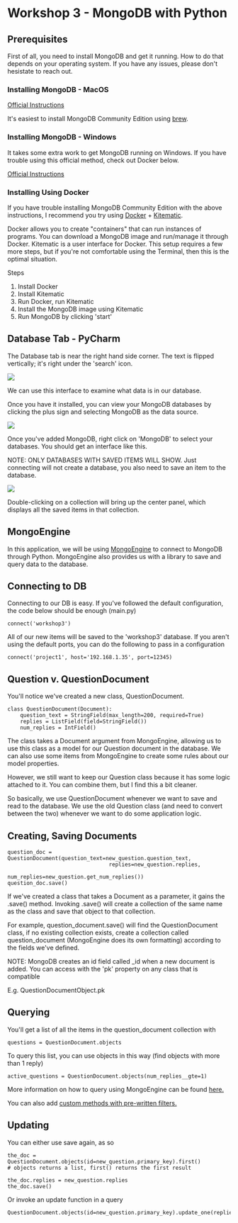 # Workshop 3 - MongoDB with Python

## Prerequisites

First of all, you need to install MongoDB and get it running. How to do that depends on your operating system. If you have any issues, please don't hesistate to reach out.

### Installing MongoDB - MacOS

[Official Instructions](https://docs.mongodb.com/manual/tutorial/install-mongodb-on-os-x/)

It's easiest to install MongoDB Community Edition using [brew](https://brew.sh/).

### Installing MongoDB - Windows

It takes some extra work to get MongoDB running on Windows. If you have trouble using this official method, check out Docker below.

[Official Instructions](https://docs.mongodb.com/manual/tutorial/install-mongodb-on-windows/)

### Installing Using Docker

If you have trouble installing MongoDB Community Edition with the above instructions, I recommend you try using [Docker](https://docs.docker.com/get-docker/) + [Kitematic](https://kitematic.com/).

Docker allows you to create "containers" that can run instances of programs. You can download a MongoDB image and run/manage it through Docker. Kitematic is a user interface for Docker. This setup requires a few more steps, but if you're not comfortable using the Terminal, then this is the optimal situation.

Steps

1) Install Docker
2) Install Kitematic
3) Run Docker, run Kitematic
4) Install the MongoDB image using Kitematic
5) Run MongoDB by clicking 'start'

## Database Tab - PyCharm

The Database tab is near the right hand side corner. The text is flipped vertically; it's right under the 'search' icon.

![](https://i.imgur.com/thIG6HX.png)

We can use this interface to examine what data is in our database.

Once you have it installed, you can view your MongoDB databases by clicking the plus sign and selecting MongoDB as the data source.

![](https://imgur.com/pVy5pFT.png)

Once you've added MongoDB, right click on 'MongoDB' to select your databases. You should get an interface like this.

NOTE: ONLY DATABASES WITH SAVED ITEMS WILL SHOW. Just connecting will not create a database, you also need to save an item to the database.

![](https://imgur.com/vx91y8f.png)

Double-clicking on a collection will bring up the center panel, which displays all the saved items in that collection. 

## MongoEngine

In this application, we will be using [MongoEngine](https://docs.mongoengine.org/) to connect to MongoDB through Python. MongoEngine also provides us with a library to save and query data to the database.

## Connecting to DB

Connecting to our DB is easy. If you've followed the default configuration, the code below should be enough (main.py)
```
connect('workshop3')
```
All of our new items will be saved to the 'workshop3' database. If you aren't using the default ports, you can do the following to pass in a configuration
```
connect('project1', host='192.168.1.35', port=12345)
```

## Question v. QuestionDocument

You'll notice we've created a new class, QuestionDocument.

```
class QuestionDocument(Document):
    question_text = StringField(max_length=200, required=True)
    replies = ListField(field=StringField())
    num_replies = IntField()
```

The class takes a Document argument from MongoEngine, allowing us to use this class as a model for our Question document in the database. We can also use some items from MongoEngine to create some rules about our model properties.

However, we still want to keep our Question class because it has some logic attached to it. You can combine them, but I find this a bit cleaner.

So basically, we use QuestionDocument whenever we want to save and read to the database. We use the old Question class (and need to convert between the two) whenever we want to do some application logic.

## Creating, Saving Documents
```
question_doc = QuestionDocument(question_text=new_question.question_text,
                                replies=new_question.replies,
                                num_replies=new_question.get_num_replies())
question_doc.save()
```
If we've created a class that takes a Document as a parameter, it gains the .save() method. Invoking .save() will create a collection of the same name as the class and save that object to that collection.

For example, question_document.save() will find the QuestionDocument class, if no existing collection exists, create a collection called question_document (MongoEngine does its own formatting) according to the fields we've defined. 

NOTE: MongoDB creates an id field called _id when a new document is added. You can access with the 'pk' property on any class that is compatible

E.g. QuestionDocumentObject.pk

## Querying

You'll get a list of all the items in the question_document collection with 
```
questions = QuestionDocument.objects
```
To query this list, you can use objects in this way (find objects with more than 1 reply)
```
active_questions = QuestionDocument.objects(num_replies__gte=1)
```

More information on how to query using MongoEngine can be found [here.](https://docs.mongoengine.org/guide/querying.html#filtering-queries)

You can also add [custom methods with pre-written filters.](https://docs.mongoengine.org/guide/querying.html#default-document-queries)

## Updating

You can either use save again, as so
```
the_doc = QuestionDocument.objects(id=new_question.primary_key).first()
# objects returns a list, first() returns the first result

the_doc.replies = new_question.replies
the_doc.save()
```
Or invoke an update function in a query
```
QuestionDocument.objects(id=new_question.primary_key).update_one(replies=new_question.replies)
```